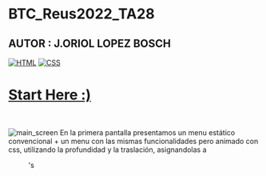 # BTC_Reus2022_TA28
## AUTOR : J.ORIOL LOPEZ BOSCH

[![HTML](https://img.shields.io/badge/HTML-%20-orange)]()
[![CSS](https://img.shields.io/badge/CSS-%20-blue)]()
<br>
<h1><a href="https://mednologic.github.io/UD28BTC_Reus2022_TA28/TA28/index.html">Start Here :)</a></h1>
<br>



![main_screen](https://user-images.githubusercontent.com/71066003/170632225-efffe977-8ca3-43f4-8698-d1776028f9b1.png)
En la primera pantalla presentamos un menu estático convencional + un menu con las mismas funcionalidades pero animado con css, utilizando la profundidad y la traslación, asignandolas a <figure>'s

